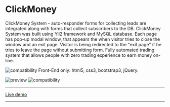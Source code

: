 # ClickMoney
ClickMoney System - auto-responder forms for collecting leads are integrated along with forms that collect subscribers to the DB.
ClickMoney System was built using Yii2 framework and MySQL database.
Each page has pop-up modal window, that appears the when visitor tries to close the window and an exit page.
Visitor is being redirected to the "exit page" if he tries to leave the page without submitting form.
Fully automated trading system that allows people with zero trading experience to earn money on-line.

![compatibility](https://amaster.eu/demo/img/attention.png) Front-End only: html5, css3, bootstrap3, jQuery.

![preview](https://amaster.eu/demo/img/no-image.jpg)
![compatibility](https://amaster.eu/demo/img/compatible.jpg)

---

[Live demo](https://amaster.eu/demo/ClickMoney/)



---
